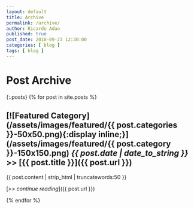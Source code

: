 ```yaml
---
layout: default
title: Archive
permalink: /archive/
author: Ricardo Adao
published: true
post_date: 2018-09-23 12:30:00
categories: [ blog ]
tags: [ blog ]
---
```


# Post Archive #

{:.posts}
{% for post in site.posts %}

## [![Featured Category](/assets/images/featured/{{ post.categories }}-50x50.png){:display inline;}](/assets/images/featured/{{ post.category }}-150x150.png) _**{{ post.date | date_to_string }}**_ >> [{{ post.title }}]({{ post.url }}) ##

{{ post.content | strip_html | truncatewords:50 }}

[_>> continue  reading_]({{ post.url }})

{% endfor %}
